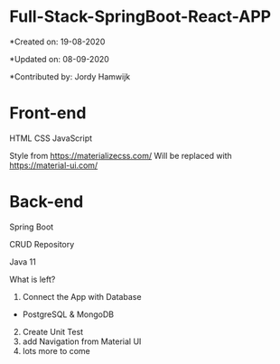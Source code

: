 # Full-Stack-SpringBoot-React-APP

*Created on: 19-08-2020

*Updated on: 08-09-2020

*Contributed by: Jordy Hamwijk

# Front-end
HTML
CSS
JavaScript

Style from
https://materializecss.com/
Will be replaced with https://material-ui.com/


# Back-end
Spring Boot

CRUD Repository

Java 11 


What is left?

1. Connect the App with Database
 - PostgreSQL  &  MongoDB   
2. Create Unit Test 
3. add Navigation from Material UI
4. lots more to come




